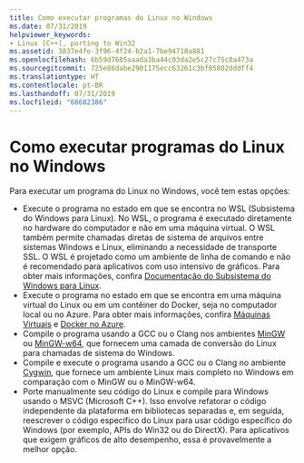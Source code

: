 ```yaml
---
title: Como executar programas do Linux no Windows
ms.date: 07/31/2019
helpviewer_keywords:
- Linux [C++], porting to Win32
ms.assetid: 3837e4fe-3f96-4f24-b2a1-7be94718a881
ms.openlocfilehash: 6b59d7685aaada3ba44c03da2e5c27c75c8a473a
ms.sourcegitcommit: 725e86dabe2901175ecc63261c3bf05802dddff4
ms.translationtype: HT
ms.contentlocale: pt-BR
ms.lasthandoff: 07/31/2019
ms.locfileid: "68682386"
---
```

# <a name="running-linux-programs-on-windows"></a>Como executar programas do Linux no Windows

Para executar um programa do Linux no Windows, você tem estas opções:

- Execute o programa no estado em que se encontra no WSL (Subsistema do Windows para Linux). No WSL, o programa é executado diretamente no hardware do computador e não em uma máquina virtual. O WSL também permite chamadas diretas de sistema de arquivos entre sistemas Windows e Linux, eliminando a necessidade de transporte SSL. O WSL é projetado como um ambiente de linha de comando e não é recomendado para aplicativos com uso intensivo de gráficos. Para obter mais informações, confira [Documentação do Subsistema do Windows para Linux](/windows/wsl/about).
- Execute o programa no estado em que se encontra em uma máquina virtual do Linux ou em um contêiner do Docker, seja no computador local ou no Azure. Para obter mais informações, confira [Máquinas Virtuais](https://azure.microsoft.com/services/virtual-machines/) e [Docker no Azure](https://docs.microsoft.com/azure/docker/).
- Compile o programa usando a GCC ou o Clang nos ambientes [MinGW](http://MinGW.org/) ou [MinGW-w64](https://MinGW-w64.org/doku.php), que fornecem uma camada de conversão do Linux para chamadas de sistema do Windows.
- Compile e execute o programa usando a GCC ou o Clang no ambiente [Cygwin](https://www.cygwin.com/), que fornece um ambiente Linux mais completo no Windows em comparação com o MinGW ou o MinGW-w64.
- Porte manualmente seu código do Linux e compile para Windows usando o MSVC (Microsoft C++). Isso envolve refatorar o código independente da plataforma em bibliotecas separadas e, em seguida, reescrever o código específico do Linux para usar código específico do Windows (por exemplo, APIs do Win32 ou do DirectX). Para aplicativos que exigem gráficos de alto desempenho, essa é provavelmente a melhor opção.

